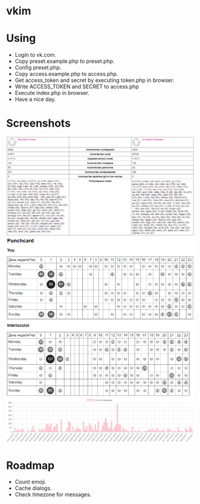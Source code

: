 # vkim #

# Using #
* Login to vk.com.
* Copy preset.example.php to preset.php.
* Config preset.php.
* Copy access.example.php to access.php.
* Get access_token and secret by executing token.php in browser.
* Write ACCESS_TOKEN and SECRET to access.php
* Execute index.php in browser.
* Have a nice day.

# Screenshots #
![Report, part 0](https://raw.githubusercontent.com/mishantrop/vkim/master/assets/images/report_0.png "Report, part 0")
![Report, part 1](https://raw.githubusercontent.com/mishantrop/vkim/master/assets/images/report_1.png "Report, part 1")
![Report, part 1](https://raw.githubusercontent.com/mishantrop/vkim/master/assets/images/report_2.png "Report, part 2")

# Roadmap #
* Count emoji.
* Cache dialogs.
* Check timezone for messages.